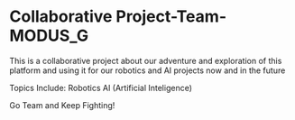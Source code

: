 # Collaborative Project-Team-MODUS_G
This is a collaborative project about our adventure and exploration of this platform and using it for our robotics and AI projects now and in the future

Topics Include:
Robotics
AI (Artificial Inteligence)

Go Team and Keep Fighting!
